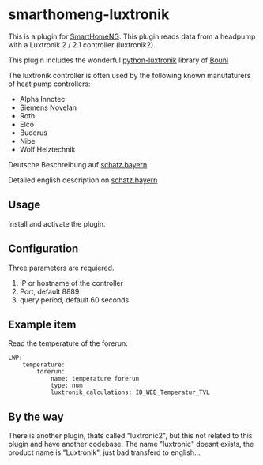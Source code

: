 # smarthomeng-luxtronik
This is a plugin for [SmartHomeNG](https://github.com/smarthomeNG/smarthome).
This plugin reads data from a headpump with a Luxtronik 2 / 2.1 controller (luxtronik2).

This plugin includes the wonderful [python-luxtronik](https://github.com/Bouni/python-luxtronik) library of [Bouni](https://github.com/Bouni)

The luxtronik controller is often used by the following known manufaturers of heat pump controllers:
* Alpha Innotec
* Siemens Novelan
* Roth
* Elco
* Buderus
* Nibe
* Wolf Heiztechnik

Deutsche Beschreibung auf [schatz.bayern](https://www.schatz.bayern/smarthome/shng/luxtronik)

Detailed english description on [schatz.bayern](https://www.schatz.bayern/en/smarthome/shng/luxtronik)

## Usage
Install and activate the plugin.

## Configuration
Three parameters are requiered.
1. IP or hostname of the controller
2. Port, default 8889
3. query period, default 60 seconds

## Example item
Read the temperature of the forerun:
```
LWP:
    temperature:
        forerun:
            name: temperature forerun
            type: num
            luxtronik_calculations: ID_WEB_Temperatur_TVL
```

## By the way
There is another plugin, thats called "luxtronic2", but this not related to this plugin and have another codebase. The name "luxtronic" doesnt exists, the product name is "Luxtronik", just bad transferd to english...
